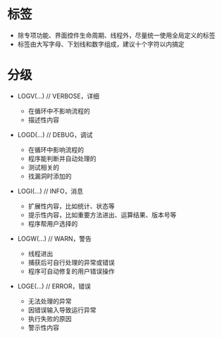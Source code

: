 # 标签

+ 除专项功能、界面控件生命周期、线程外，尽量统一使用全局定义的标签
+ 标签由大写字母、下划线和数字组成，建议十个字符以内搞定

# 分级

+ LOGV(...) // VERBOSE，详细

    + 在循环中不影响流程的
    + 描述性内容

+ LOGD(...) // DEBUG，调试

    + 在循环中影响流程的
    + 程序能判断并自动处理的
    + 测试相关的
    + 找漏洞时添加的

+ LOGI(...) // INFO，消息

    + 扩展性内容，比如统计、状态等
    + 提示性内容，比如重要方法进出、运算结果、版本号等
    + 程序帮用户选择的

+ LOGW(...) // WARN，警告

    + 线程进出
    + 捕获后可自行处理的异常或错误
    + 程序可自动修复的用户错误操作

+ LOGE(...) // ERROR，错误

    + 无法处理的异常
    + 因错误输入导致运行异常
    + 执行失败的原因
    + 警示性内容

